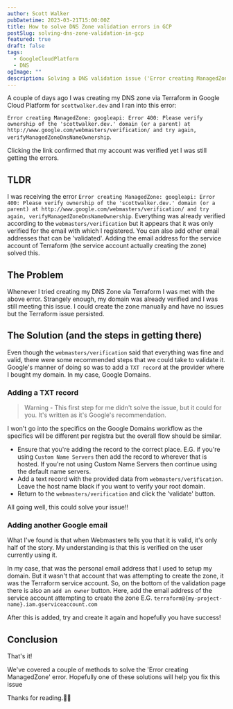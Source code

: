 ```yaml
---
author: Scott Walker
pubDatetime: 2023-03-21T15:00:00Z
title: How to solve DNS Zone validation errors in GCP
postSlug: solving-dns-zone-validation-in-gcp
featured: true
draft: false
tags:
  - GoogleCloudPlatform
  - DNS
ogImage: ""
description: Solving a DNS validation issue ('Error creating ManagedZone') within the Google Cloud Platform
---
```


A couple of days ago I was creating my DNS zone via Terraform in Google Cloud Platform for `scottwalker.dev` and I ran into this error:

`Error creating ManagedZone: googleapi: Error 400: Please verify ownership of the 'scottwalker.dev.' domain (or a parent) at http://www.google.com/webmasters/verification/ and try again, verifyManagedZoneDnsNameOwnership`.

Clicking the link confirmed that my account was verified yet I was still getting the errors.

## TLDR

I was receiving the error `Error creating ManagedZone: googleapi: Error 400: Please verify ownership of the 'scottwalker.dev.' domain (or a parent) at http://www.google.com/webmasters/verification/ and try again, verifyManagedZoneDnsNameOwnership`. Everything was already verified according to the `webmasters/verification` but it appears that it was only verified for the email with which I registered. You can also add other email addresses that can be 'validated'. Adding the email address for the service account of Terraform (the service account actually creating the zone) solved this.

## The Problem

Whenever I tried creating my DNS Zone via Terraform I was met with the above error. Strangely enough, my domain was already verified and I was still meeting this issue. I could create the zone manually and have no issues but the Terraform issue persisted.

## The Solution (and the steps in getting there)

Even though the `webmasters/verification` said that everything was fine and valid, there were some recommended steps that we could take to validate it. Google's manner of doing so was to add a `TXT record` at the provider where I bought my domain. In my case, Google Domains.

### Adding a TXT record
> Warning - This first step for me didn't solve the issue, but it could for you. It's written as it's Google's recommendation.

I won't go into the specifics on the Google Domains workflow as the specifics will be different per registra but the overall flow should be similar.

- Ensure that you're adding the record to the correct place. E.G. if you're using `Custom Name Servers` then add the record to wherever that is hosted. If you're not using Custom Name Servers then continue using the default name servers. 
- Add a text record with the provided data from `webmasters/verification`. Leave the host name black if you want to verify your root domain.
- Return to the `webmasters/verification` and click the 'validate' button.

All going well, this could solve your issue!!

### Adding another Google email

What I've found  is that when Webmasters tells you that it is valid, it's only half of the story. My understanding is that this is verified on the user currently using it.

In my case, that was the personal email address that I used to setup my domain. But it wasn't that account that was attempting to create the zone, it was the Terraform service account. So, on the bottom of the validation page there is also an `add an owner` button. Here, add the email address of the service account attempting to create the zone E.G. `terraform@{my-project-name}.iam.gserviceaccount.com`

After this is added, try and create it again and hopefully you have success!

## Conclusion

That's it!

We've covered a couple of methods to solve the 'Error creating ManagedZone' error. Hopefully one of these solutions will help you fix this issue

Thanks for reading.✌🏻
